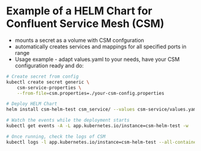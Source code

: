 # Example of a HELM Chart for Confluent Service Mesh (CSM)
- mounts a secret as a volume with CSM confguration
- automatically creates services and mappings for all specified ports in range
- Usage example - adapt values.yaml to your needs, have your CSM configuration ready and do:

```bash
# Create secret from config
kubectl create secret generic \
    csm-service-properties \
    --from-file=csm.properties=./your-csm-config.properties

# Deploy HELM Chart
helm install csm-helm-test csm_service/ --values csm-service/values.yaml

# Watch the events while the deployment starts
kubectl get events -A -L app.kubernetes.io/instance=csm-helm-test -w

# Once running, check the logs of CSM
kubectl logs -l app.kubernetes.io/instance=csm-helm-test --all-containers -f
```
